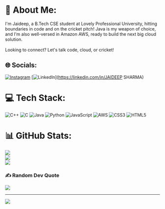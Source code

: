 # 💫 About Me:
I'm Jaideep, a B.Tech CSE student at Lovely Professional University, hitting boundaries in code and on the cricket pitch!  Java is my weapon of choice, and I'm also well-versed in Amazon AWS, ready to build the next big cloud solution.<br><br>Looking to connect? Let's talk code, cloud, or cricket!


## 🌐 Socials:
[![Instagram](https://img.shields.io/badge/Instagram-%23E4405F.svg?logo=Instagram&logoColor=white)](https://instagram.com/BTW.ITX.JAIDEEP) [![LinkedIn](https://img.shields.io/badge/LinkedIn-%230077B5.svg?logo=linkedin&logoColor=white)](https://linkedin.com/in/JAIDEEP SHARMA) 

# 💻 Tech Stack:
![C++](https://img.shields.io/badge/c++-%2300599C.svg?style=for-the-badge&logo=c%2B%2B&logoColor=white) ![C](https://img.shields.io/badge/c-%2300599C.svg?style=for-the-badge&logo=c&logoColor=white) ![Java](https://img.shields.io/badge/java-%23ED8B00.svg?style=for-the-badge&logo=openjdk&logoColor=white) ![Python](https://img.shields.io/badge/python-3670A0?style=for-the-badge&logo=python&logoColor=ffdd54) ![JavaScript](https://img.shields.io/badge/javascript-%23323330.svg?style=for-the-badge&logo=javascript&logoColor=%23F7DF1E) ![AWS](https://img.shields.io/badge/AWS-%23FF9900.svg?style=for-the-badge&logo=amazon-aws&logoColor=white) ![CSS3](https://img.shields.io/badge/css3-%231572B6.svg?style=for-the-badge&logo=css3&logoColor=white) ![HTML5](https://img.shields.io/badge/html5-%23E34F26.svg?style=for-the-badge&logo=html5&logoColor=white)
# 📊 GitHub Stats:
![](https://github-readme-stats.vercel.app/api?username=jaideepsharma191&theme=onedark&hide_border=false&include_all_commits=false&count_private=false)<br/>
![](https://github-readme-streak-stats.herokuapp.com/?user=jaideepsharma191&theme=onedark&hide_border=false)<br/>
![](https://github-readme-stats.vercel.app/api/top-langs/?username=jaideepsharma191&theme=onedark&hide_border=false&include_all_commits=false&count_private=false&layout=compact)

### ✍️ Random Dev Quote
![](https://quotes-github-readme.vercel.app/api?type=horizontal&theme=radical)

---
[![](https://visitcount.itsvg.in/api?id=jaideepsharma191&icon=0&color=0)](https://visitcount.itsvg.in)

<!-- Proudly created with GPRM ( https://gprm.itsvg.in ) -->

<!---
Jaideepsharma191/Jaideepsharma191 is a ✨ special ✨ repository because its `README.md` (this file) appears on your GitHub profile.
You can click the Preview link to take a look at your changes.
--->
